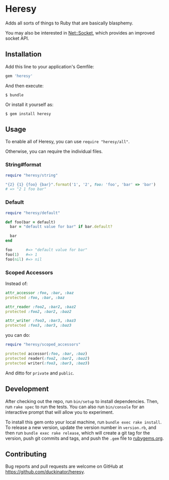 # Heresy

Adds all sorts of things to Ruby that are basically blasphemy.

You may also be interested in
[Net::Socket](https://github.com/duckinator/net-socket), which provides
an improved socket API.

## Installation

Add this line to your application's Gemfile:

```ruby
gem 'heresy'
```

And then execute:

    $ bundle

Or install it yourself as:

    $ gem install heresy

## Usage

To enable all of Heresy, you can use `require "heresy/all"`.

Otherwise, you can require the individual files.

### String#format

```ruby
require "heresy/string"

"{2} {1} {foo} {bar}".format('1', '2', foo: 'foo', 'bar' => 'bar')
# => "2 1 foo bar"
```

### Default

```ruby
require "heresy/default"

def foo(bar = default)
  bar = "default value for bar" if bar.default?

  bar
end

foo      #=> "default value for bar"
foo(1)   #=> 1
foo(nil) #=> nil
```

### Scoped Accessors

Instead of:

```ruby
attr_accessor :foo, :bar, :baz
protected :foo, :bar, :baz

attr_reader :foo2, :bar2, :baz2
protected :foo2, :bar2, :baz2

attr_writer :foo3, :bar3, :baz3
protected :foo3, :bar3, :baz3
```

you can do:

```ruby
require "heresy/scoped_accessors"

protected accessor(:foo, :bar, :baz)
protected reader(:foo2, :bar2, :baz2)
protected writer(:foo3, :bar3, :baz3)
```

And ditto for `private` and `public`.

## Development

After checking out the repo, run `bin/setup` to install dependencies. Then, run `rake spec` to run the tests. You can also run `bin/console` for an interactive prompt that will allow you to experiment.

To install this gem onto your local machine, run `bundle exec rake install`. To release a new version, update the version number in `version.rb`, and then run `bundle exec rake release`, which will create a git tag for the version, push git commits and tags, and push the `.gem` file to [rubygems.org](https://rubygems.org).

## Contributing

Bug reports and pull requests are welcome on GitHub at https://github.com/duckinator/heresy.
